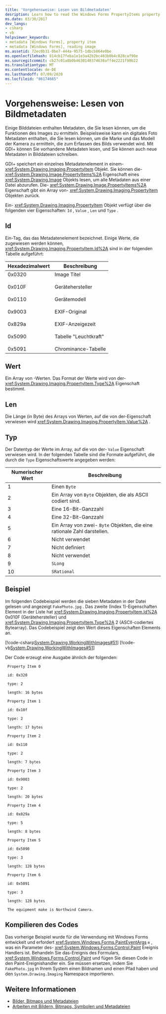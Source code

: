 ```yaml
---
title: 'Vorgehensweise: Lesen von Bildmetadaten'
desription: Learn how to read the Windows Forms PropertyItems property of an Image object to retrieve all the metadata from a file.
ms.date: 03/30/2017
dev_langs:
- csharp
- vb
helpviewer_keywords:
- metadata [Windows Forms], property item
- metadata [Windows Forms], reading image
ms.assetid: 72ec0b31-0be7-444a-9575-1dbcb864e0be
ms.openlocfilehash: 814cb17feba1e1e3a42b2bc403b0b4c828caf90e
ms.sourcegitcommit: cb27c01a8b0b4630148374638aff4e2221f90b22
ms.translationtype: MT
ms.contentlocale: de-DE
ms.lasthandoff: 07/09/2020
ms.locfileid: "86174665"
---
```

# <a name="how-to-read-image-metadata"></a>Vorgehensweise: Lesen von Bildmetadaten

Einige Bilddateien enthalten Metadaten, die Sie lesen können, um die Funktionen des Images zu ermitteln. Beispielsweise kann ein digitales Foto Metadaten enthalten, die Sie lesen können, um die Marke und das Modell der Kamera zu ermitteln, die zum Erfassen des Bilds verwendet wird. Mit GDI+ können Sie vorhandene Metadaten lesen, und Sie können auch neue Metadaten in Bilddateien schreiben.

GDI+ speichert ein einzelnes Metadatenelement in einem- <xref:System.Drawing.Imaging.PropertyItem> Objekt. Sie können die- <xref:System.Drawing.Image.PropertyItems%2A> Eigenschaft eines <xref:System.Drawing.Image> Objekts lesen, um alle Metadaten aus einer Datei abzurufen. Die- <xref:System.Drawing.Image.PropertyItems%2A> Eigenschaft gibt ein Array von- <xref:System.Drawing.Imaging.PropertyItem> Objekten zurück.

Ein- <xref:System.Drawing.Imaging.PropertyItem> Objekt verfügt über die folgenden vier Eigenschaften: `Id` , `Value` , `Len` und `Type` .

## <a name="id"></a>Id

Ein-Tag, das das Metadatenelement bezeichnet. Einige Werte, die zugewiesen werden können, <xref:System.Drawing.Imaging.PropertyItem.Id%2A> sind in der folgenden Tabelle aufgeführt:

|Hexadezimalwert|Beschreibung|
|-----------------------|-----------------|
|0x0320<br /><br /> 0x010F<br /><br /> 0x0110<br /><br /> 0x9003<br /><br /> 0x829a<br /><br /> 0x5090<br /><br /> 0x5091|Image Titel<br /><br /> Gerätehersteller<br /><br /> Gerätemodell<br /><br /> EXIF-Original<br /><br /> EXIF-Anzeigezeit<br /><br /> Tabelle "Leuchtkraft"<br /><br /> Chrominance-Tabelle|

## <a name="value"></a>Wert

Ein Array von -Werten. Das Format der Werte wird von der- <xref:System.Drawing.Imaging.PropertyItem.Type%2A> Eigenschaft bestimmt.

## <a name="len"></a>Len

Die Länge (in Byte) des Arrays von Werten, auf die von der-Eigenschaft verwiesen wird <xref:System.Drawing.Imaging.PropertyItem.Value%2A> .

## <a name="type"></a>Typ

Der Datentyp der Werte im Array, auf die von der- `Value` Eigenschaft verwiesen wird. In der folgenden Tabelle sind die Formate aufgeführt, die durch die `Type` Eigenschaftswerte angegeben werden:

|Numerischer Wert|Beschreibung|
|-------------------|-----------------|
|1|Einen `Byte`|
|2|Ein Array von `Byte` Objekten, die als ASCII codiert sind.|
|3|Eine 16-Bit-Ganzzahl|
|4|Eine 32-Bit-Ganzzahl|
|5|Ein Array von zwei- `Byte` Objekten, die eine rationale Zahl darstellen.|
|6|Nicht verwendet|
|7|Nicht definiert|
|8|Nicht verwendet|
|9|`SLong`|
|10|`SRational`|

## <a name="example"></a>Beispiel
  
Im folgenden Codebeispiel werden die sieben Metadaten in der Datei gelesen und angezeigt `FakePhoto.jpg` . Das zweite (Index 1)-Eigenschaften Element in der Liste hat <xref:System.Drawing.Imaging.PropertyItem.Id%2A> 0x010F (Gerätehersteller) und <xref:System.Drawing.Imaging.PropertyItem.Type%2A> 2 (ASCII-codiertes Bytearray). Das Codebeispiel zeigt den Wert dieses Eigenschaften Elements an.

[!code-csharp[System.Drawing.WorkingWithImages#51](~/samples/snippets/csharp/VS_Snippets_Winforms/System.Drawing.WorkingWithImages/CS/Class1.cs#51)]
[!code-vb[System.Drawing.WorkingWithImages#51](~/samples/snippets/visualbasic/VS_Snippets_Winforms/System.Drawing.WorkingWithImages/VB/Class1.vb#51)]

Der Code erzeugt eine Ausgabe ähnlich der folgenden:

```output
 Property Item 0
  
 id: 0x320
  
 type: 2

 length: 16 bytes
  
 Property Item 1
  
 id: 0x10f
  
 type: 2
  
 length: 17 bytes
  
 Property Item 2
  
 id: 0x110
  
 type: 2
  
 length: 7 bytes
  
 Property Item 3
  
 id: 0x9003
  
 type: 2
  
 length: 20 bytes
  
 Property Item 4
  
 id: 0x829a
  
 type: 5
  
 length: 8 bytes
  
 Property Item 5
  
 id: 0x5090
  
 type: 3
  
 length: 128 bytes
  
 Property Item 6
  
 id: 0x5091
  
 type: 3
  
 length: 128 bytes
  
 The equipment make is Northwind Camera.
 ```

## <a name="compiling-the-code"></a>Kompilieren des Codes

Das vorherige Beispiel wurde für die Verwendung mit Windows Forms entwickelt und erfordert <xref:System.Windows.Forms.PaintEventArgs> `e` , was ein Parameter des- <xref:System.Windows.Forms.Control.Paint> Ereignis Handlers ist. Behandeln Sie das-Ereignis des Formulars, <xref:System.Windows.Forms.Control.Paint> und fügen Sie diesen Code in den Paint-Ereignishandler ein. Sie müssen ersetzen, indem Sie `FakePhoto.jpg` in Ihrem System einen Bildnamen und einen Pfad haben und den `System.Drawing.Imaging` Namespace importieren.

## <a name="see-also"></a>Weitere Informationen

- [Bilder, Bitmaps und Metadateien](images-bitmaps-and-metafiles.md)
- [Arbeiten mit Bildern, Bitmaps, Symbolen und Metadateien](working-with-images-bitmaps-icons-and-metafiles.md)
